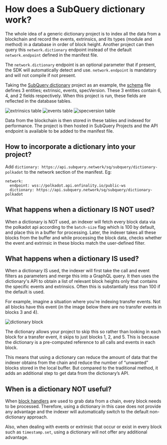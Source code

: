 # How does a SubQuery dictionary work?

The whole idea of a generic dictionary project is to index all the data from a blockchain and record the events, extrinsics, and its types (module and method) in a database in order of block height. Another project can then query this `network.dictionary` endpoint instead of the default `network.endpoint` defined in the manifest file.

The `network.dictionary` endpoint is an optional parameter that if present, the SDK will automatically detect and use. `network.endpoint` is mandatory and will not compile if not present.

Taking the [SubQuery dictionary](https://github.com/subquery/subql-dictionary) project as an example, the [schema](https://github.com/subquery/subql-dictionary/blob/main/schema.graphql) file defines 3 entities; extrinsic, events, specVersion. These 3 entities contain 6, 4, and 2 fields respectively. When this project is run, these fields are reflected in the database tables.

![extrinsics table](/assets/img/extrinsics_table.png) ![events table](/assets/img/events_table.png) ![specversion table](/assets/img/specversion_table.png)

Data from the blockchain is then stored in these tables and indexed for performance. The project is then hosted in SubQuery Projects and the API endpoint is available to be added to the manifest file.

## How to incorporate a dictionary into your project?

Add `dictionary: https://api.subquery.network/sq/subquery/dictionary-polkadot` to the network section of the manifest. Eg:

```shell
network:
  endpoint: wss://polkadot.api.onfinality.io/public-ws
  dictionary: https://api.subquery.network/sq/subquery/dictionary-polkadot
```

## What happens when a dictionary IS NOT used?

When a dictionary is NOT used, an indexer will fetch every block data via the polkadot api according to the `batch-size` flag which is 100 by default, and place this in a buffer for processing. Later, the indexer takes all these blocks from the buffer and while processing the block data, checks whether the event and extrinsic in these blocks match the user-defined filter.

## What happens when a dictionary IS used?

When a dictionary IS used, the indexer will first take the call and event filters as parameters and merge this into a GraphQL query. It then uses the dictionary's API to obtain a list of relevant block heights only that contains the specific events and extrinsics. Often this is substantially less than 100 if the default is used.

For example, imagine a situation where you're indexing transfer events. Not all blocks have this event (in the image below there are no transfer events in blocks 3 and 4).

![dictionary block](/assets/img/dictionary_blocks.png)

The dictionary allows your project to skip this so rather than looking in each block for a transfer event, it skips to just blocks 1, 2, and 5. This is because the dictionary is a pre-computed reference to all calls and events in each block.

This means that using a dictionary can reduce the amount of data that the indexer obtains from the chain and reduce the number of “unwanted” blocks stored in the local buffer. But compared to the traditional method, it adds an additional step to get data from the dictionary’s API.

## When is a dictionary NOT useful?

When [block handlers](https://doc.subquery.network/create/mapping.html#block-handler) are used to grab data from a chain, every block needs to be processed. Therefore, using a dictionary in this case does not provide any advantage and the indexer will automatically switch to the default non-dictionary approach.

Also, when dealing with events or extrinsic that occur or exist in every block such as `timestamp.set`, using a dictionary will not offer any additional advantage.

